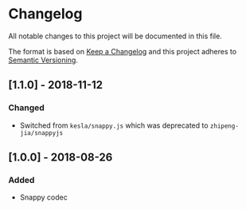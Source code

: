 # Changelog

All notable changes to this project will be documented in this file.

The format is based on [Keep a Changelog](http://keepachangelog.com/en/1.0.0/)
and this project adheres to [Semantic Versioning](http://semver.org/spec/v2.0.0.html).

## [1.1.0] - 2018-11-12
### Changed
  - Switched from `kesla/snappy.js` which was deprecated to `zhipeng-jia/snappyjs`

## [1.0.0] - 2018-08-26
### Added
  - Snappy codec
